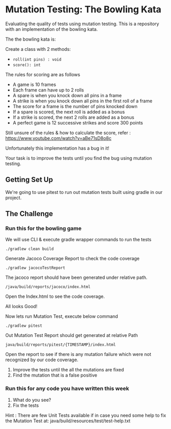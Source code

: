 # Mutation Testing: The Bowling Kata

Evaluating the quality of tests using mutation testing. This is a repository with an implementation of the bowling kata.

The the bowling kata is:

Create a class with 2 methods:
 - `roll(int pins) : void`
 - `score(): int `

The rules for scoring are as follows
* A game is 10 frames
* Each frame can have up to 2 rolls
* A spare is when you knock down all pins in a frame
* A strike is when you knock down all pins in the first roll of a frame
* The score for a frame is the number of pins knocked down
* If a spare is scored, the next roll is added as a bonus
* If a strike is scored, the next 2 rolls are added as a bonus
* A perfect game is 12 successive strikes and score 300 points

Still unsure of the rules & how to calculate the score, refer :
https://www.youtube.com/watch?v=aBe71sD8o8c

Unfortunately this implementation has a bug in it!

Your task is to improve the tests until you find the bug using mutation testing.

## Getting Set Up

We're going to use pitest to run out mutation tests built using gradle in our project.

## The Challenge

### Run this for the bowling game
We will use CLI & execute gradle wrapper commands to run the tests

```
./gradlew clean build
```

Generate Jacoco Coverage Report to check the code coverage
```
./gradlew jacocoTestReport
```
The jacoco report should have been generated under relative path.

```
/java/build/reports/jacoco/index.html
```

Open the Index.html to see the code coverage.

All looks Good!

Now lets run Mutation Test, execute below command

```
./gradlew pitest
```

Out Mutation Test Report should get generated at relative Path
```
java/build/reports/pitest/{TIMESTAMP}/index.html
```

Open the report to see if there is any mutation failure which were not recognized by our code coverage.

1. Improve the tests until the all the mutations are fixed
2. Find the mutation that is a false positive

### Run this for any code you have written this week

1. What do you see?
2. Fix the tests

Hint : There are few Unit Tests available if in case you need some help to fix the Mutation Test at:
java/build/resources/test/test-help.txt